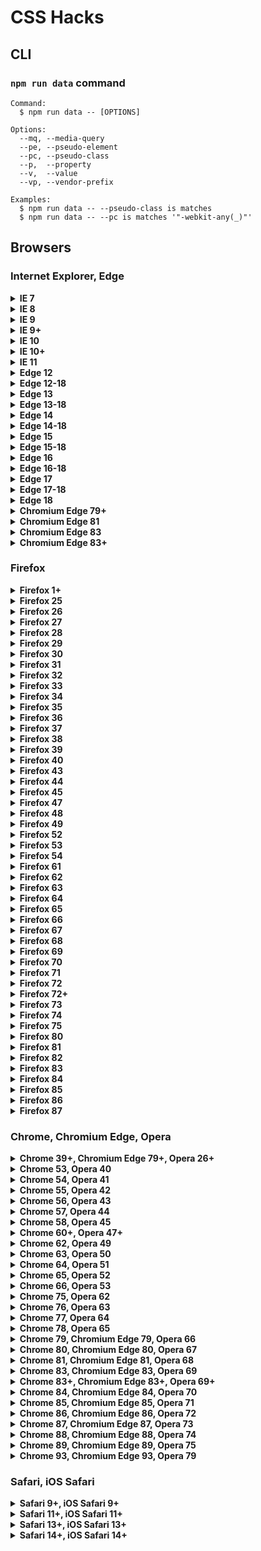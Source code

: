 # CSS Hacks


## CLI

### `npm run data` command

```
Command:
  $ npm run data -- [OPTIONS]

Options:
  --mq, --media-query
  --pe, --pseudo-element
  --pc, --pseudo-class
  --p,  --property
  --v,  --value
  --vp, --vendor-prefix

Examples:
  $ npm run data -- --pseudo-class is matches
  $ npm run data -- --pc is matches '"-webkit-any(_)"'
```

## Browsers

### Internet Explorer, Edge

<details><summary><b>IE 7</b></summary>

```css
_:_, .selector {
  property: value;
}
```
```css
_:first, .selector {
  property: value;
}
```
```css
_>_, .selector {
  *property: value;
}
```
```css
*+html .selector {
  property: value;
}
```
```css
*:first-child+html .selector {
  property: value;
}
```

</details>

<details><summary><b>IE 8</b></summary>

```css
@media \0 {
  .selector {
    property: value;
  }
}
```
```css
@media \0screen {
  .selector {
    property: value;
  }
}
```

</details>

<details><summary><b>IE 9</b></summary>

```css
@media (min-width: 0\0) and (min-resolution: .001dpcm) {
  .selector {
    property: value;
  }
}
```

</details>

<details><summary><b>IE 9+</b></summary>

```css
@media (min-width: 0\0) and (min-resolution: +36dpi) {
  .selector {
    property: value;
  }
}
```

</details>

<details><summary><b>IE 10</b></summary>

```css
_:-ms-lang(_), .selector {
  property: value\9;
}
```

</details>

<details><summary><b>IE 10+</b></summary>

```css
_:-ms-input-placeholder, :root .selector {
  property: value;
}
```

</details>

<details><summary><b>IE 11</b></summary>

```css
_:not(_)::-ms-backdrop, .selector {
  property: value;
}
```
```css
_::-ms-backdrop, :root .selector {
  property: value;
}
```
```css
_:-ms-fullscreen, :root .selector {
  property: value;
}
```

</details>

<details><summary><b>Edge 12</b></summary>

```css
@supports (-ms-accelerator: true) and (not (color: unset)) {
  .selector {
    property: value;
  }
}
```

</details>

<details><summary><b>Edge 12-18</b></summary>

```css
@supports (-ms-ime-align: auto) {
  .selector {
    property: value;
  }
}
```

</details>

<details><summary><b>Edge 13</b></summary>

```css
@supports (-ms-accelerator: true) and (color: unset) {
  .selector {
    property: value;
  }
}
```

</details>

<details><summary><b>Edge 13-18</b></summary>

```css
@supports (-ms-ime-align: auto) and (top: unset) {
  .selector {
    property: value;
  }
}
```

</details>

<details><summary><b>Edge 14</b></summary>

```css
@supports (-ms-ime-align: auto) and (not (-ms-accelerator: true)) and (not (-webkit-text-stroke: initial)) {
  .selector {
    property: value;
  }
}
```

</details>

<details><summary><b>Edge 14-18</b></summary>

```css
@supports (-ms-ime-align: auto) and (not (-ms-accelerator: true)) {
  .selector {
    property: value;
  }
}
```

</details>

<details><summary><b>Edge 15</b></summary>

```css
@supports (-ms-ime-align: auto) and (-webkit-text-stroke: initial) and (not (position: sticky)) {
  .selector {
    property: value;
  }
}
```

</details>

<details><summary><b>Edge 15-18</b></summary>

```css
@supports (-ms-ime-align: auto) and (-webkit-text-stroke: initial) {
  .selector {
    property: value;
  }
}
```

</details>

<details><summary><b>Edge 16</b></summary>

```css
@supports (-ms-ime-align: auto) and (gap: 0) and (not (paint-order: fill)) {
  .selector {
    property: value;
  }
}
```

</details>

<details><summary><b>Edge 16-18</b></summary>

```css
@supports (-ms-ime-align: auto) and (gap: 0) {
  .selector {
    property: value;
  }
}
```

</details>

<details><summary><b>Edge 17</b></summary>

```css
@supports (-ms-ime-align: auto) and (paint-order: fill) and (not (-webkit-mask: none)) {
  .selector {
    property: value;
  }
}
```

</details>

<details><summary><b>Edge 17-18</b></summary>

```css
@supports (-ms-ime-align: auto) and (paint-order: fill) {
  .selector {
    property: value;
  }
}
```

</details>

<details><summary><b>Edge 18</b></summary>

```css
@supports (-ms-ime-align: auto) and (overscroll-behavior: auto) {
  .selector {
    property: value;
  }
}
```

</details>

<details><summary><b>Chromium Edge 79+</b></summary>

```css
_:lang(_), _::-ms-value, _::-internal-media-controls-overlay-cast-button, .selector {
  property: value;
}
```

</details>

<details><summary><b>Chromium Edge 81</b></summary>

```css
@supports (color-scheme: dark) and (image-orientation: none) and (not (-webkit-appearance: auto)) and (not (top: revert)) {
  _::-ms-value, .selector {
    property: value;
  }
}
```

</details>

<details><summary><b>Chromium Edge 83</b></summary>

```css
@supports selector(::-ms-value) and (-webkit-appearance: auto) and (not (top: revert)) {
  .selector {
    property: value;
  }
}
```

</details>

<details><summary><b>Chromium Edge 83+</b></summary>

```css
@supports selector(::-ms-value) and selector(::-internal-media-controls-overlay-cast-button) {
  .selector {
    property: value;
  }
}
```

</details>


### Firefox

<details><summary><b>Firefox 1+</b></summary>

```css
@-moz-document url-prefix() {
  .selector {
    property: value;
  }
}
```

</details>

<details><summary><b>Firefox 25</b></summary>

```css
@supports (background-attachment: local) and (not (image-orientation: from-image)) and (-moz-orient: auto) {
  .selector {
    property: value;
  }
}
```

</details>

<details><summary><b>Firefox 26</b></summary>

```css
@supports (image-orientation: from-image) and (not (all: unset)) {
  .selector {
    property: value;
  }
}
```

</details>

<details><summary><b>Firefox 27</b></summary>

```css
@supports (all: unset) and (not (flex-wrap: wrap)) {
  .selector {
    property: value;
  }
}
```

</details>

<details><summary><b>Firefox 28</b></summary>

```css
@supports (flex-wrap: wrap) and (not (border-image: -moz-element(#_))) {
  .selector {
    property: value;
  }
}
```

</details>

<details><summary><b>Firefox 29</b></summary>

```css
@supports (border-image: -moz-element(#_)) and (not (background-blend-mode: hue)) {
  .selector {
    property: value;
  }
}
```

</details>

<details><summary><b>Firefox 30</b></summary>

```css
@supports (background-blend-mode: hue) and (not (paint-order: fill)) {
  .selector {
    property: value;
  }
}
```

</details>

<details><summary><b>Firefox 31</b></summary>

```css
@supports (paint-order: fill) and (not (box-decoration-break: clone)) {
  .selector {
    property: value;
  }
}
```

</details>

<details><summary><b>Firefox 32</b></summary>

```css
@supports (box-decoration-break: clone) and (not (color: rebeccapurple)) {
  .selector {
    property: value;
  }
}
```

</details>

<details><summary><b>Firefox 33</b></summary>

```css
@supports (color: rebeccapurple) and (not (font-kerning: auto)) {
  _:-moz-is-html, .selector {
    property: value;
  }
}
```

</details>

<details><summary><b>Firefox 34</b></summary>

```css
@supports (font-kerning: auto) and (not (filter: blur(0))) and (-moz-orient: auto) {
  .selector {
    property: value;
  }
}
```

</details>

<details><summary><b>Firefox 35</b></summary>

```css
@supports (filter: blur(0)) and (not (isolation: auto)) and (-moz-orient: auto) {
  .selector {
    property: value;
  }
}
```

</details>

<details><summary><b>Firefox 36</b></summary>

```css
@supports (empty-cells: -moz-show-background) and (background: -moz-linear-gradient(red, 1%, tan)) {
  .selector {
    property: value;
  }
}
```

</details>

<details><summary><b>Firefox 37</b></summary>

```css
@supports (display: contents) and (not (ruby-align: start)) and (-moz-orient: auto) {
  .selector {
    property: value;
  }
}
```

</details>

<details><summary><b>Firefox 38</b></summary>

```css
@supports (ruby-align: start) and (not (scroll-snap-type: none)) {
  .selector {
    property: value;
  }
}
```

</details>

<details><summary><b>Firefox 39</b></summary>

```css
@supports (scroll-snap-type: none) and (not (-moz-orient: block)) {
  .selector {
    property: value;
  }
}
```

</details>

<details><summary><b>Firefox 40</b></summary>

```css
@supports (-moz-orient: block) and (not (padding-inline-end: 0)) {
  .selector {
    property: value;
  }
}
```

</details>

<details><summary><b>Firefox 43</b></summary>

```css
@supports (hyphens: none) and (not (text-orientation: sideways)) {
  .selector {
    property: value;
  }
}
```

</details>

<details><summary><b>Firefox 44</b></summary>

```css
@supports (text-orientation: sideways) and (not (align-self: end)) and (-moz-orient: block) {
  .selector {
    property: value;
  }
}
```

</details>

<details><summary><b>Firefox 45</b></summary>

```css
@supports (align-self: end) and (not (align-self: unsafe center)) and (-moz-orient: block) {
  .selector {
    property: value;
  }
}
```
```css
@supports (align-self: end) and (not (align-self: normal)) {
  _:-moz-is-html, .selector {
    property: value;
  }
}
```

</details>

<details><summary><b>Firefox 47</b></summary>

```css
@supports (-moz-orient: block) and (not (color-adjust: exact)) {
  _::backdrop, .selector {
    property: value;
  }
}
```

</details>

<details><summary><b>Firefox 48</b></summary>

```css
@supports (color-adjust: exact) and (not (color: #0000)) {
  _:-moz-is-html, .selector {
    property: value;
  }
}
```

</details>

<details><summary><b>Firefox 49</b></summary>

```css
@supports (color: #0000) and (not (border-image-repeat: space)) {
  .selector {
    property: value;
  }
}
```

</details>

<details><summary><b>Firefox 52</b></summary>

```css
@supports (grid-gap: 0) and (not (caret-color: red)) {
  _:-moz-is-html, .selector {
    property: value;
  }
}
```

</details>

<details><summary><b>Firefox 53</b></summary>

```css
@supports (caret-color: red) and (not (clip-path: inset(1%))) and (-moz-orient: block) {
  .selector {
    property: value;
  }
}
```

</details>

<details><summary><b>Firefox 54</b></summary>

```css
@supports (clip-path: inset(1%)) and (not (float: inline-end)) and (-moz-orient: block) {
  .selector {
    property: value;
  }
}
```

</details>

<details><summary><b>Firefox 61</b></summary>

```css
@supports (gap: 0) and (not (shape-margin: 0)) and (not (-ms-ime-align: auto)) {
  .selector {
    property: value;
  }
}
```
```css
@supports (justify-items: legacy) and (not (font-variation-settings: normal)) {
  _:-moz-is-html, .selector {
    property: value;
  }
}
```

</details>

<details><summary><b>Firefox 62</b></summary>

```css
@supports (shape-margin: 0) and (not (resize: block)) and (-moz-orient: block) {
  .selector {
    property: value;
  }
}
```

</details>

<details><summary><b>Firefox 63</b></summary>

```css
@supports (resize: block) and (not (scrollbar-color: auto)) and (-moz-orient: block) {
  .selector {
    property: value;
  }
}
```
```css
_::-moz-tree-row, _::slotted(_), .selector {
  property: value;
}
```

</details>

<details><summary><b>Firefox 64</b></summary>

```css
@supports (scrollbar-color: auto) and (not (break-after: always)) {
  .selector {
    property: value;
  }
}
```

</details>

<details><summary><b>Firefox 65</b></summary>

```css
@supports (break-after: always) and (not (overflow-anchor: auto)) and (-moz-binding: none) {
  .selector {
    property: value;
  }
}
```

</details>

<details><summary><b>Firefox 66</b></summary>

```css
@supports (overflow-anchor: auto) and (-moz-binding: none) {
  .selector {
    property: value;
  }
}
```

</details>

<details><summary><b>Firefox 67</b></summary>

```css
@supports (top: revert) and (not (scroll-margin: 0)) {
  .selector {
    property: value;
  }
}
```

</details>

<details><summary><b>Firefox 68</b></summary>

```css
@supports (scroll-margin: 0) and (not selector(_>_)) and (-moz-orient: block) {
  .selector {
    property: value;
  }
}
```

</details>

<details><summary><b>Firefox 69</b></summary>

```css
@supports selector(_>_) and (not (display: block flex)) and (-moz-orient: block) {
  .selector {
    property: value;
  }
}
```
```css
@supports selector(_>_) and (not (text-underline-offset: 0)) and (-moz-orient: block) {
  .selector {
    property: value;
  }
}
```

</details>

<details><summary><b>Firefox 70</b></summary>

```css
@supports (display: block flex) and (not (clip-path: path('M0,0'))) and (-moz-orient: block) {
  .selector {
    property: value;
  }
}
```

</details>

<details><summary><b>Firefox 71</b></summary>

```css
@supports (clip-path: path('M0,0')) and (not (offset-anchor: auto)) {
  .selector {
    property: value;
  }
}
```

</details>

<details><summary><b>Firefox 72</b></summary>

```css
@supports (offset-anchor: auto) and (not (overscroll-behavior-block: auto)) and (-moz-orient: block) {
  .selector {
    property: value;
  }
}
```

</details>

<details><summary><b>Firefox 72+</b></summary>

```css
@-moz-document url-prefix() {
  @supports (offset-anchor: auto) {
    .selector {
      property: value;
    }
  }
}
```

</details>

<details><summary><b>Firefox 73</b></summary>

```css
@supports (overscroll-behavior-block: auto) and (-moz-column-width: 0) and (-moz-orient: block) {
  .selector {
    property: value;
  }
}
```

</details>

<details><summary><b>Firefox 74</b></summary>

```css
@supports (text-underline-offset: 1%) and (not (top: min(1%, 1%))) {
  .selector {
    property: value;
  }
}
```

</details>

<details><summary><b>Firefox 75</b></summary>

```css
@supports (top: min(1%, 1%)) and (text-decoration-skip-ink: all) and (-moz-orient: block) and (not (color: canvas)) {
  .selector {
    property: value;
  }
}
```

</details>

<details><summary><b>Firefox 80</b></summary>

```css
@supports (appearance: none) and (not (overflow: clip)) and (-moz-orient: block) {
  .selector {
    property: value;
  }
}
```

</details>

<details><summary><b>Firefox 81</b></summary>

```css
@supports (overflow: clip) and (not selector(::file-selector-button)) and (-moz-orient: block) {
  .selector {
    property: value;
  }
}
```

</details>

<details><summary><b>Firefox 82</b></summary>

```css
@supports selector(::file-selector-button) and (not (background: conic-gradient(red, tan))) {
  .selector {
    property: value;
  }
}
```

</details>

<details><summary><b>Firefox 83</b></summary>

```css
@supports (background: conic-gradient(red, tan)) and (not selector(:not(_>_))) and (-moz-orient: block) {
  .selector {
    property: value;
  }
}
```

</details>

<details><summary><b>Firefox 84</b></summary>

```css
@supports selector(:not(_>_)) and selector(:is(_)) and (not (touch-action: pinch-zoom)) {
  .selector {
    property: value;
  }
}
```

</details>

<details><summary><b>Firefox 85</b></summary>

```css
@supports (touch-action: pinch-zoom) and (not selector(:autofill)) and (-moz-orient: block) {
  .selector {
    property: value;
  }
}
```

</details>

<details><summary><b>Firefox 86</b></summary>

```css
@supports selector(:autofill) and (caption-side: left) {
  .selector {
    property: value;
  }
}
```

</details>

<details><summary><b>Firefox 87</b></summary>

```css
@supports (not (caption-side: left)) and (not selector(:user-valid)) {
  .selector {
    property: value;
  }
}
```

</details>


### Chrome, Chromium Edge, Opera

<details><summary><b>Chrome 39+, Chromium Edge 79+, Opera 26+</b></summary>

```css
_:lang(_), _::-internal-media-controls-overlay-cast-button, .selector {
  property: value;
}
```

</details>

<details><summary><b>Chrome 53, Opera 40</b></summary>

```css
@supports (filter: blur(0)) and (not (user-select: none)) and (not (justify-self: end)) and (not (-ms-ime-align: auto)) {
  .selector {
    property: value;
  }
}
```

</details>

<details><summary><b>Chrome 54, Opera 41</b></summary>

```css
@supports (user-select: none) and (not (touch-action: pan-up)) and (not (scroll-snap-type: none)) {
  .selector {
    property: value;
  }
}
```

</details>

<details><summary><b>Chrome 55, Opera 42</b></summary>

```css
@supports (touch-action: pan-up) and (not (touch-action: pinch-zoom)) and (-webkit-box-lines: single) {
  .selector {
    property: value;
  }
}
```

</details>

<details><summary><b>Chrome 56, Opera 43</b></summary>

```css
@supports (touch-action: pinch-zoom) and (not (caret-color: red)) and (not (-ms-ime-align: auto)) {
  .selector {
    property: value;
  }
}
```

</details>

<details><summary><b>Chrome 57, Opera 44</b></summary>

```css
@supports (caret-color: red) and (not (line-break: auto)) and (not (display: contents)) {
  .selector {
    property: value;
  }
}
```

</details>

<details><summary><b>Chrome 58, Opera 45</b></summary>

```css
@supports (line-break: auto) and (not (place-self: auto)) and (not (-ms-ime-align: auto)) {
  .selector {
    property: value;
  }
}
```

</details>

<details><summary><b>Chrome 60+, Opera 47+</b></summary>

```css
_:lang(_), _::-internal-media-controls-overlay-cast-button, _:focus-within, .selector {
  property: value;
}
```

</details>

<details><summary><b>Chrome 62, Opera 49</b></summary>

```css
@supports (color: #0000) and (not (top: 1q)) and (not (display: contents)) {
  .selector {
    property: value;
  }
}
```

</details>

<details><summary><b>Chrome 63, Opera 50</b></summary>

```css
@supports (top: 1q) and (not (transform-box: fill-box)) and (not (display: contents)) {
  .selector {
    property: value;
  }
}
```

</details>

<details><summary><b>Chrome 64, Opera 51</b></summary>

```css
@supports (transform-box: fill-box) and (not (color: rgb(0 0 0))) and (not (display: contents)) {
  .selector {
    property: value;
  }
}
```

</details>

<details><summary><b>Chrome 65, Opera 52</b></summary>

```css
@supports (color: rgb(0 0 0)) and (not (gap: 0)) and (not (scroll-snap-type: none)) {
  .selector {
    property: value;
  }
}
```

</details>

<details><summary><b>Chrome 66, Opera 53</b></summary>

```css
@supports (gap: 0) and (-webkit-line-clamp: 1%) and (not (scroll-snap-type: none)) and (not (-ms-ime-align: auto)) {
  .selector {
    property: value;
  }
}
```

</details>

<details><summary><b>Chrome 75, Opera 62</b></summary>

```css
@supports (not (overflow: -webkit-paged-x)) and (not (white-space: break-spaces)) and (line-break: auto) {
  .selector {
    property: value;
  }
}
```

</details>

<details><summary><b>Chrome 76, Opera 63</b></summary>

```css
@supports (white-space: break-spaces) and (not (content: ''/'')) and (not (line-break: anywhere)) {
  .selector {
    property: value;
  }
}
```

</details>

<details><summary><b>Chrome 77, Opera 64</b></summary>

```css
@supports (overscroll-behavior-block: auto) and (not (opacity: 0%)) and (not (top: min(0%, 0%))) {
  .selector {
    property: value;
  }
}
```

</details>

<details><summary><b>Chrome 78, Opera 65</b></summary>

```css
@supports (opacity: 0%) and (not (top: min(0%, 0%))) and (not (text-underline-offset: 0)) {
  .selector {
    property: value;
  }
}
```

</details>

<details><summary><b>Chrome 79, Chromium Edge 79, Opera 66</b></summary>

```css
@supports (top: min(0%, 0%)) and (not (line-break: anywhere)) and (white-space: break-spaces) {
  .selector {
    property: value;
  }
}
```

</details>

<details><summary><b>Chrome 80, Chromium Edge 80, Opera 67</b></summary>

```css
@supports (line-break: anywhere) and (not (color-scheme: dark)) and (not (image-orientation: none)) {
  .selector {
    property: value;
  }
}
```

</details>

<details><summary><b>Chrome 81, Chromium Edge 81, Opera 68</b></summary>

```css
@supports (color-scheme: dark) and (image-orientation: none) and (not (-webkit-appearance: auto)) and (not (top: revert)) {
  .selector {
    property: value;
  }
}
```

</details>

<details><summary><b>Chrome 83, Chromium Edge 83, Opera 69</b></summary>

```css
@supports (-webkit-appearance: auto) and (not (top: revert)) {
  .selector {
    property: value;
  }
}
```

</details>

<details><summary><b>Chrome 83+, Chromium Edge 83+, Opera 69+</b></summary>

```css
@supports selector(::-internal-media-controls-overlay-cast-button) {
  .selector {
    property: value;
  }
}
```

</details>

<details><summary><b>Chrome 84, Chromium Edge 84, Opera 70</b></summary>

```css
@supports (appearance: auto) and (top: revert) and (-webkit-column-width: 0) and (not (counter-set: none)) {
  .selector {
    property: value;
  }
}
```

</details>

<details><summary><b>Chrome 85, Chromium Edge 85, Opera 71</b></summary>

```css
@supports (counter-set: none) and (not selector(::marker)) and (appearance: auto) {
  .selector {
    property: value;
  }
}
```

</details>

<details><summary><b>Chrome 86, Chromium Edge 86, Opera 72</b></summary>

```css
@supports selector(::marker) and (not (text-underline-offset: 0)) and (column-width: 0) and (not (-moz-column-width: 0)) {
  .selector {
    property: value;
  }
}
```

</details>

<details><summary><b>Chrome 87, Chromium Edge 87, Opera 73</b></summary>

```css
@supports (text-underline-offset: 0) and (not (clip-path: path('M0,0'))) and (not selector(:not(_>_))) and (not (-moz-orient: block)) {
  .selector {
    property: value;
  }
}
```

</details>

<details><summary><b>Chrome 88, Chromium Edge 88, Opera 74</b></summary>

```css
@supports selector(:not(_>_)) and (not selector(::target-text)) and selector(::-internal-media-controls-overlay-cast-button) {
  .selector {
    property: value;
  }
}
```

</details>

<details><summary><b>Chrome 89, Chromium Edge 89, Opera 75</b></summary>

```css
@supports selector(::target-text) and (not (overflow: clip)) and selector(::-internal-media-controls-overlay-cast-button) {
  .selector {
    property: value;
  }
}
```

</details>

<details><summary><b>Chrome 93, Chromium Edge 93, Opera 79</b></summary>

```css
@supports (accent-color: red) and (not (scrollbar-gutter: auto)) and selector(::-internal-media-controls-overlay-cast-button) {
  .selector {
    property: value;
  }
}
```

</details>


### Safari, iOS Safari

<details><summary><b>Safari 9+, iOS Safari 9+</b></summary>

```css
@supports (-webkit-marquee-speed: 0) and (paint-order: fill) {
  .selector {
    property: value;
  }
}
```

</details>

<details><summary><b>Safari 11+, iOS Safari 11+</b></summary>

```css
@supports (-webkit-marquee-speed: 0) and (font-optical-sizing: none) {
  .selector {
    property: value;
  }
}
```

</details>

<details><summary><b>Safari 13+, iOS Safari 13+</b></summary>

```css
@supports (-webkit-marquee-speed: 0) and (paint-order: fill) and (white-space: break-spaces) {
  .selector {
    property: value;
  }
}
```

</details>

<details><summary><b>Safari 14+, iOS Safari 14+</b></summary>

```css
@supports (-webkit-marquee-speed: 0) and (paint-order: fill) {
  _:is(_), .selector {
    property: value;
  }
}
```

</details>